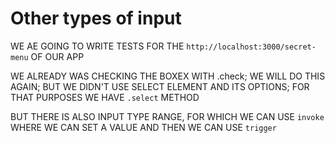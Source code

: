 # Other types of input

WE AE GOING TO WRITE TESTS FOR THE `http://localhost:3000/secret-menu` OF OUR APP

WE ALREADY WAS CHECKING THE BOXEX WITH .check; WE WILL DO THIS AGAIN; BUT WE DIDN'T USE SELECT ELEMENT AND ITS OPTIONS; FOR THAT PURPOSES WE HAVE `.select` METHOD 

BUT THERE IS ALSO INPUT TYPE RANGE, FOR WHICH WE CAN USE `invoke` WHERE WE CAN SET A VALUE AND THEN WE CAN USE `trigger`



